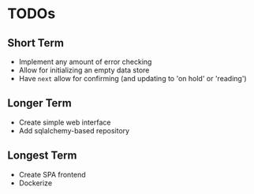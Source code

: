 # TODOs
## Short Term
* Implement any amount of error checking
* Allow for initializing an empty data store
* Have `next` allow for confirming (and updating to 'on hold' or 'reading')

## Longer Term
* Create simple web interface
* Add sqlalchemy-based repository

## Longest Term
* Create SPA frontend
* Dockerize